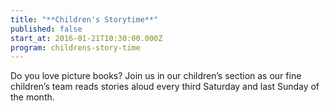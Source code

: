 ```yaml
---
title: "**Children's Storytime**"
published: false
start_at: 2016-01-21T10:30:00.000Z
program: childrens-story-time
---
```


Do you love picture books? Join us in our children’s section as our fine children’s team reads stories aloud every third Saturday and last Sunday of the month.